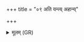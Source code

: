 +++
title = "०९ अति यन्त्य् अहान्य्"

+++
<details><summary>मूलम् (GR)</summary>

+++(not found in PSK)+++अति यन्त्य् अहान्य् अति रात्रीर् अत्य् उषसः ।  
आपो अन्तर्धावरीस् ताभिर् अन्तर् दधे त्वा ॥
</details>
